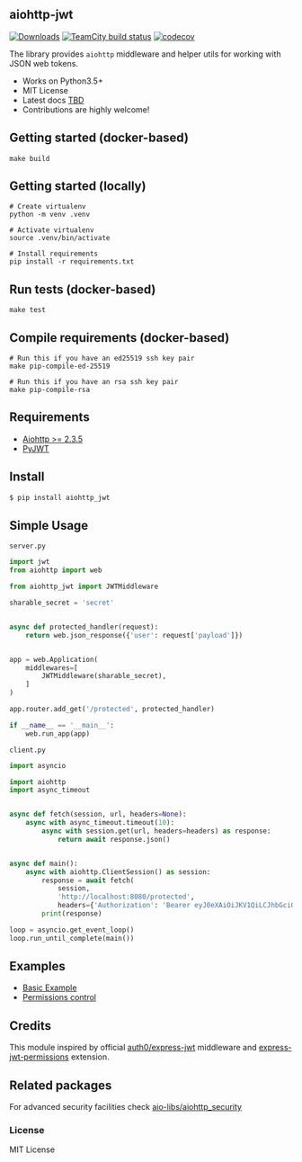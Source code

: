 ## aiohttp-jwt 
[![Downloads](https://pepy.tech/badge/aiohttp-jwt/month)](https://pepy.tech/project/aiohttp-jwt/month)
[![TeamCity build status](https://teamcity.tensrv.com/app/rest/builds/buildType:id:Apps_CoreServicesPython_AiohttpJwt_RunTestsForLibrary/statusIcon.svg)](https://teamcity.tensrv.com/viewType.html?buildTypeId=Apps_CoreServicesPython_AiohttpJwt_RunTestsForLibrary)
[![codecov](https://codecov.io/gh/hzlmn/aiohttp-jwt/branch/master/graph/badge.svg)](https://codecov.io/gh/hzlmn/aiohttp-jwt)

The library provides `aiohttp` middleware and helper utils for working with JSON web tokens.

  * Works on Python3.5+
  * MIT License
  * Latest docs [TBD]()
  * Contributions are highly welcome!

## Getting started (docker-based)

```shell
make build
```

## Getting started (locally)

```shell
# Create virtualenv
python -m venv .venv

# Activate virtualenv
source .venv/bin/activate

# Install requirements
pip install -r requirements.txt
```

## Run tests (docker-based)

```shell
make test
```

## Compile requirements (docker-based)

```shell
# Run this if you have an ed25519 ssh key pair
make pip-compile-ed-25519

# Run this if you have an rsa ssh key pair
make pip-compile-rsa
```


## Requirements
 - [Aiohttp >= 2.3.5](https://github.com/aio-libs/aiohttp)
 - [PyJWT](https://github.com/jpadilla/pyjwt)

## Install
```bash
$ pip install aiohttp_jwt
```

## Simple Usage
`server.py`
```python
import jwt
from aiohttp import web

from aiohttp_jwt import JWTMiddleware

sharable_secret = 'secret'


async def protected_handler(request):
    return web.json_response({'user': request['payload']})


app = web.Application(
    middlewares=[
        JWTMiddleware(sharable_secret),
    ]
)

app.router.add_get('/protected', protected_handler)

if __name__ == '__main__':
    web.run_app(app)

```

`client.py`
```python
import asyncio

import aiohttp
import async_timeout


async def fetch(session, url, headers=None):
    async with async_timeout.timeout(10):
        async with session.get(url, headers=headers) as response:
            return await response.json()


async def main():
    async with aiohttp.ClientSession() as session:
        response = await fetch(
            session,
            'http://localhost:8080/protected',
            headers={'Authorization': 'Bearer eyJ0eXAiOiJKV1QiLCJhbGciOiJIUzI1NiJ9.eyJ1c2VybmFtZSI6InRlc3QifQ.pyNsXX_vNsUvdt6xu13F1Gs1zGELT4Va8a38eG5svBA'})
        print(response)

loop = asyncio.get_event_loop()
loop.run_until_complete(main())

```

## Examples
- [Basic Example](/example/basic.py)
- [Permissions control](/example/permissions.py)



## Credits

This module inspired by official [auth0/express-jwt](https://github.com/auth0/express-jwt) middleware and
[express-jwt-permissions](https://github.com/MichielDeMey/express-jwt-permissions) extension.


## Related packages
  For advanced security facilities check [aio-libs/aiohttp_security](https://github.com/aio-libs/aiohttp-security)

### License
MIT License

